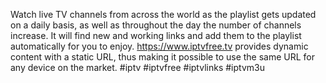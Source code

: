 Watch live TV channels from across the world as the playlist gets updated on a daily basis, as well as throughout the day the number of channels increase. It will find new and working links and add them to the playlist automatically for you to enjoy. https://www.iptvfree.tv provides dynamic content with a static URL, thus making it possible to use the same URL for any device on the market.
#iptv #iptvfree #iptvlinks #iptvm3u
